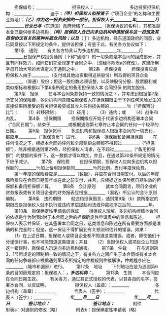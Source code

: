 
 



　　担保编号：_________　　
　　担保权人：_________　　
　　多边投资担保机构：_________　　
　　鉴于：_________（甲）担保权人拟投资于_________（“项目企业”的名称和主要业务地）；_________（乙）作为这一投资安排的一部分，担保权人于_________年_________月_________日业已与_________（东道国）政府缔结了_________（担保协议的名称），其核准副本业已提供给多边机构；_________（丙）担保权人业已向多边机构申请担保与这一投资及其担保协议有关的某种非商业风险；以及_________（丁）多边机构，经东道国政府的同意，业已同意按以下所规定的条件，提供该担保；有鉴于此，有关各方协议如下：
　　第1条　通则
　　有关各方特此认为多边机构_________年_________月_________日担保产权投资通则（下称“通则”）的一切条款是本合同的组成部分，并且有同样效力，如同它们完全规定于合同之中，（须经本附表a的修改）。这里所用字母开始大写的术语定义于通则之中。
　　第2条　担保投资
　　担保投资应是担保权人由于_________（支付或其他出资取得这些股份）所取得的项目企业_________（普通）股份；但这一股份数必须调整，以反映股份分股、股票股利或类似指标和根据以下第6条所规定的备用担保纳入本
合同担保
的附加股份。
　　第3条　担保
　　在与本合同条款保持一致的情况之下，并考虑到根据第7条所支付的保险费，多边机构同意赔偿担保权人在担保期限由于下列任何风险发生的直接结果所承受的有关担保投资或其收入任何损失额的_________％（“担保百分比”）：
　　（1）转移限制；
　　（2）征用；
　　（3）违约；或
　　（4）战争和内乱。
　　第4条　担保期限
　　担保期限应开始于代表多边机构签署本合同（“合同日期”），结束于_________或根据通则第七章终止本合同的任何一个较早的日期。
　　第5条　担保货币
　　多边机构和担保权人根据本合同的一切支付，都应用_________（“担保货币”）进行。
　　第6条　担保额和备用担保额
　　在任何情况之下，根据本合同的任何和全部赔偿总额都不得超过_________（“担保额”），除非根据通则第29条，经担保权人请求，在不超过_________（“备用担保额”）的数额的条件下，这一数额才得以增加，并且，在通过第30条所规定的情况下应予减少。
　　第7条　保险费
　　在担保期限，担保权人应向多边机构以担保额的_________％加上备用担保额的_________％的比例，支付年度保险费。
　　第一年度的保险费应是_________（数额），并应在合同日期支付。以后的年度保险费应在合同日期周年或在此之前支付，并且，应根据这类保险费日期生效的担保额和备用担保额计算。
　　第8条　会计原则
　　就本合同而言，项目企业的财务报表或有关项目企业的财务报表应根据_________（国名）所公认的会计原则编制。
　　第9条　违约期限
　　就违约担保而言，通则第9条（b）款所指定的期限应是担保权人就不执行或违约求偿提起司法或仲裁程序之后的_________年。
　　第10条　担保确定性申请表的保证
　　担保权人理解，多边机构缔结本合同的依据是作为附表b附于本合同之后的担保确定性申请表中的信息和陈述。
　　担保权人表示并保证，在其签署本合同之日，这类信息和陈述在所有重要方面都是准确的和完全的；但是，这一保证不得扩展到有关预测和估计的错误，如果：
　　（1）在上述日期，担保权人或项目企业都不知道这类错误，或者，即使他们十分谨慎行事，也不可能知道这类错误；并且
　　（2）当担保权人或项目企业知道这一错误时，担保权人迅速向多边机构通报。
　　第11条　仲裁
　　在与通则第3．1节所规定的限制相一致的情况之下，有关各方之间产生于本合同或有关本合同的任何争端都应根据通则第3条所指定的仲裁规则仲裁解决，仲裁程序应在_________（城市和国家）进行。
　　第12条　地址
　　下列地址应是为通则第6条的目的而规定的：担保权人：_________，多边机构：_________。
　　第13条　生效
　　本合同应在合同日期生效。
　　有关各方，通过其正式授权的代表，以其各自的名字，签署本合同，以资证明。　
　　　
　　担保权人（盖章）：_________　　　　　　多边机构（盖章）：_________　　
　　代表人（签字）：_________　　　　　　　代表人（签字）：_________　　
　　_________年____月____日　　　　　　　　_________年____月____日　　
　　签订地点：_________　　　　　　　　　　签订地点：_________　　
　　附件　　
　　附表a：对通则的修改（略）　　
　　附表b：担保确定性申请表（略）
 


 

 
 
 
 
 
  


  
 

  


  


  
 
 
 
 

